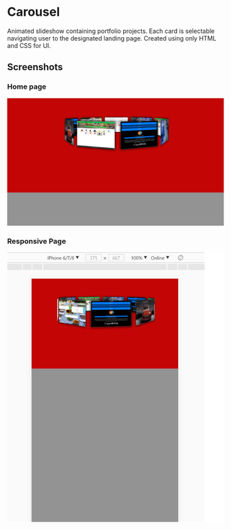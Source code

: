 # Carousel
Animated slideshow containing portfolio projects. Each card is selectable navigating user to the designated landing page.
Created using only HTML and CSS for UI.

## Screenshots

### Home page
![Home Page](/screenshots/home.png)

### Responsive Page
![Responsive Page](/screenshots/mobile.png)

